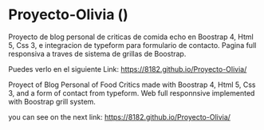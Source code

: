 # Proyecto-Olivia ()
Proyecto de blog personal de criticas de comida echo en Boostrap 4, Html 5, Css 3, e integracion de typeform para formulario de contacto.
Pagina full responsiva a traves de sistema de grillas de Boostrap.


Puedes verlo en el siguiente Link:
https://8182.github.io/Proyecto-Olivia/


Proyect of Blog Personal of Food Critics made with Boostrap 4, Html 5, Css 3, and a form of contact from typeform.
Web full responnsive implemented with Boostrap grill system.

you can see on the next link:
https://8182.github.io/Proyecto-Olivia/
